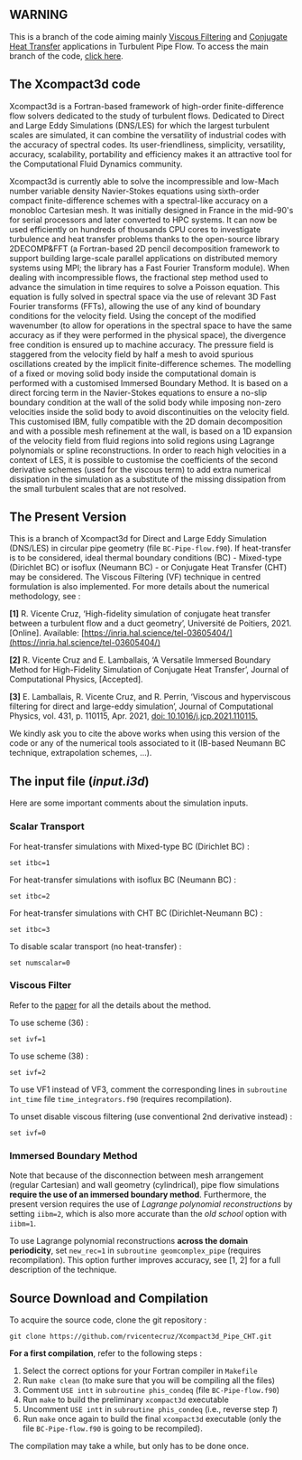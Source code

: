 ## WARNING

This is a branch of the code aiming mainly [Viscous Filtering](https://doi.org/10.1016/j.jcp.2021.110115) and [Conjugate Heat Transfer](https://hal.science/tel-03605404/) applications in Turbulent Pipe Flow. To access the main branch of the code, [click here](https://github.com/xcompact3d).


## The Xcompact3d code

Xcompact3d is a Fortran-based framework of high-order finite-difference flow solvers dedicated to the study of turbulent flows. Dedicated to Direct and Large Eddy Simulations (DNS/LES) for which the largest turbulent scales are simulated, it can combine the versatility of industrial codes with the accuracy of spectral codes. Its user-friendliness, simplicity, versatility, accuracy, scalability, portability and efficiency makes it an attractive tool for the Computational Fluid Dynamics community.

Xcompact3d is currently able to solve the incompressible and low-Mach number variable density Navier-Stokes equations using sixth-order compact finite-difference schemes with a spectral-like accuracy on a monobloc Cartesian mesh.  It was initially designed in France in the mid-90's for serial processors and later converted to HPC systems. It can now be used efficiently on hundreds of thousands CPU cores to investigate turbulence and heat transfer problems thanks to the open-source library 2DECOMP&FFT (a Fortran-based 2D pencil decomposition framework to support building large-scale parallel applications on distributed memory systems using MPI; the library has a Fast Fourier Transform module).
When dealing with incompressible flows, the fractional step method used to advance the simulation in time requires to solve a Poisson equation. This equation is fully solved in spectral space via the use of relevant 3D Fast Fourier transforms (FFTs), allowing the use of any kind of boundary conditions for the velocity field. Using the concept of the modified wavenumber (to allow for operations in the spectral space to have the same accuracy as if they were performed in the physical space), the divergence free condition is ensured up to machine accuracy. The pressure field is staggered from the velocity field by half a mesh to avoid spurious oscillations created by the implicit finite-difference schemes. The modelling of a fixed or moving solid body inside the computational domain is performed with a customised Immersed Boundary Method. It is based on a direct forcing term in the Navier-Stokes equations to ensure a no-slip boundary condition at the wall of the solid body while imposing non-zero velocities inside the solid body to avoid discontinuities on the velocity field. This customised IBM, fully compatible with the 2D domain decomposition and with a possible mesh refinement at the wall, is based on a 1D expansion of the velocity field from fluid regions into solid regions using Lagrange polynomials or spline reconstructions. In order to reach high velocities in a context of LES, it is possible to customise the coefficients of the second derivative schemes (used for the viscous term) to add extra numerical dissipation in the simulation as a substitute of the missing dissipation from the small turbulent scales that are not resolved.

## The Present Version

This is a branch of Xcompact3d for Direct and Large Eddy Simulation (DNS/LES) in circular pipe geometry (file `BC-Pipe-flow.f90`). If heat-transfer is to be considered, ideal thermal boundary conditions (BC) - Mixed-type (Dirichlet BC) or isoflux (Neumann BC) - or Conjugate Heat Transfer (CHT) may be considered. The Viscous Filtering (VF) technique in centred formulation is also implemented. For more details about the numerical methodology, see :

**[1]** R. Vicente Cruz, ‘High-fidelity simulation of conjugate heat transfer between a turbulent flow and a duct geometry’, Université de Poitiers, 2021. [Online]. Available: [https://inria.hal.science/tel-03605404/](https://inria.hal.science/tel-03605404/)

**[2]** R. Vicente Cruz and E. Lamballais, ‘A Versatile Immersed Boundary Method for High-Fidelity Simulation of Conjugate Heat Transfer’, Journal of Computational Physics, [Accepted].

**[3]** E. Lamballais, R. Vicente Cruz, and R. Perrin, ‘Viscous and hyperviscous filtering for direct and large-eddy simulation’, Journal of Computational Physics, vol. 431, p. 110115, Apr. 2021, [doi: 10.1016/j.jcp.2021.110115.](https://doi.org/10.1016/j.jcp.2021.110115)

We kindly ask you to cite the above works when using this version of the code or any of the numerical tools associated to it (IB-based Neumann BC technique, extrapolation schemes, ...).

## The input file (*input.i3d*)

Here are some important comments about the simulation inputs.

### Scalar Transport

For heat-transfer simulations with Mixed-type BC (Dirichlet BC) :

	set itbc=1

For heat-transfer simulations with isoflux BC (Neumann BC) :

	set itbc=2

For heat-transfer simulations with CHT BC (Dirichlet-Neumann BC) :

	set itbc=3

To disable scalar transport (no heat-transfer) :

	set numscalar=0

### Viscous Filter
Refer to the [paper](https://doi.org/10.1016/j.jcp.2021.110115) for all the details about the method.

To use scheme (36) :

	set ivf=1 

To use scheme (38) :

	set ivf=2 

To use VF1 instead of VF3, comment the corresponding lines in `subroutine int_time` file `time_integrators.f90` (requires recompilation).

To unset disable viscous filtering (use conventional 2nd derivative instead) : 
	
	set ivf=0

### Immersed Boundary Method
Note that because of the disconnection between mesh arrangement (regular Cartesian) and wall geometry (cylindrical), pipe flow simulations **require the use of an immersed boundary method**. Furthermore, the present version requires the use of *Lagrange polynomial reconstructions* by setting `iibm=2`, which is also more accurate than the *old school* option with `iibm=1`.

To use Lagrange polynomial reconstructions **across the domain periodicity**, set `new_rec=1` in `subroutine geomcomplex_pipe` (requires recompilation). This option further improves accuracy, see [1, 2] for a full description of the technique.


## Source Download and Compilation

To acquire the source code, clone the git repository :

	git clone https://github.com/rvicentecruz/Xcompact3d_Pipe_CHT.git

**For a first compilation**, refer to the following steps :

1. Select the correct options for your Fortran compiler in `Makefile`
1. Run `make clean` (to make sure that you will be compiling all the files)
1. Comment `USE intt` in `subroutine phis_condeq` (file `BC-Pipe-flow.f90`) 
1. Run `make` to build the preliminary `xcompact3d` executable
1. Uncomment `USE intt` in `subroutine phis_condeq` (i.e., reverse step *1*)
1. Run `make` once again to build the final `xcompact3d` executable (only the file `BC-Pipe-flow.f90` is going to be recompiled).

The compilation may take a while, but only has to be done once.
